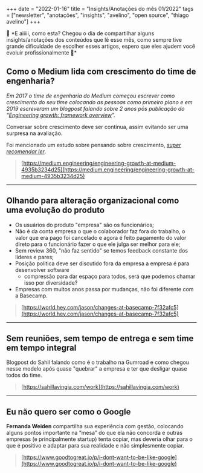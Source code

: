 +++
date = "2022-01-16"
title = "Insights/Anotações do mês 01/2022"
tags = ["newsletter", "anotações", "insights", "avelino", "open source", "thiago avelino"]
+++

<aside>
📌 *E aiiiii, como esta? Chegou o dia de compartilhar alguns insights/anotações dos conteúdos que lê esse mês, como sempre tive grande dificuldade de escolher esses artigos, espero que eles ajudem você evoluir profissionalmente 🚀*
</aside>

## Como o Medium lida com crescimento do time de engenharia?

*Em 2017 o time de engenharia do Medium começou escrever como crescimento do seu time colocando as pessoas como primeiro plano e em 2019 escreveram um blogpost falando sobre 2 anos pôs publicação do “[Engineering growth: framework overview](https://medium.com/s/engineering-growth-framework/engineering-growth-framework-overview-4e02ab330524)”.*

Conversar sobre crescimento deve ser contínua, assim evitando ser uma surpresa na avaliação.

Foi mencionado um estudo sobre pensando sobre crescimento, [*super recomendar ler*](https://www.mindsetworks.com/science/).

> [https://medium.engineering/engineering-growth-at-medium-4935b3234d25](https://medium.engineering/engineering-growth-at-medium-4935b3234d25)

---

## Olhando para alteração organizacional como uma evolução do produto

- Os usuários do produto "empresa" são os funcionários;
- Não é da conta empresa o que o colaborador faz fora do trabalho, o valor que era pago foi cancelado e agora é feito pagamento do valor direto para o funcionário fazer o que ele julga ser melhor para ele;
- Sem review 360, "não faz sentido" se temos feedback constante dos líderes e pares;
- Posição politica deve ser discutido fora da empresa a empresa é para desenvolver software
  - compressão para dar espaço para todos, será que podemos chamar isso por diversidade?
- Empresas com muitos anos passa por mudanças, não foi diferente com a Basecamp.

> [https://world.hey.com/jason/changes-at-basecamp-7f32afc5](https://world.hey.com/jason/changes-at-basecamp-7f32afc5)

---

## Sem reuniões, sem tempo de entrega e sem time em tempo integral

Blogpost do Sahil falando como é o trabalho na Gumroad e como chegou nesse modelo após quase "quebrar" a empresa e ter que desligar quase todos do time.

> [https://sahillavingia.com/work](https://sahillavingia.com/work)

---

## Eu não quero ser como o Google

**Fernanda Weiden** compartilha sua experiência com gestão, colocando alguns pontos importante na “mesa” do que ela não concorda e outras empresas (e principalmente startup) tenta copiar, mas deveria olhar para o que é positivo e adaptar para sua realidade e não simplesmente copiar.

> [https://www.goodtogreat.io/p/i-dont-want-to-be-like-google](https://www.goodtogreat.io/p/i-dont-want-to-be-like-google)
